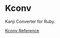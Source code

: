 # Kconv

Kanji Converter for Ruby.

[Kconv Reference](https://ruby-doc.org/stdlib-2.6/libdoc/nkf/rdoc/Kconv.html)
